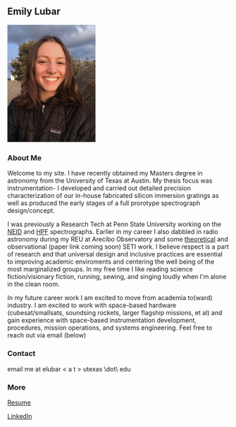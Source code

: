 ## Emily Lubar


<img src="/KittpeakPhoto.jpg" width = 200>
<!-- ![](KittpeakPhoto.jpg) -->

### About Me

Welcome to my site. I have recently obtained my Masters degree in astronomy from the University of Texas at Austin. My thesis focus was instrumentation-  I developed and carried out detailed precision characterization of our in-house fabricated silicon immersion gratings as well as produced the early stages of a full prorotype spectrograph design/concept.

I was previously a Research Tech at Penn State University working on the [NEID](https://neid.psu.edu/) and [HPF](https://hpf.psu.edu/what-is-hpf/) spectrographs. Earlier in my career I also dabbled in radio astronomy during my REU at Arecibo Observatory and some [theoretical](https://ui.adsabs.harvard.edu/abs/2018AJ....156..260W/abstract) and observational (paper link coming soon) SETI work. I believe respect is a part of research and that universal design and inclusive practices are essential to improving academic enviroments and centering the well being of the most marginalized groups. In my free time I like reading science fiction/visionary fiction, running, sewing, and singing loudly when I'm alone in the clean room.

In my future career work I am excited to move from academia to(ward) industry. I am excited to work with space-based hardware (cubesat/smallsats, soundsing rockets, larger flagship missions, et al) and gain experience with space-based instrumentation development, procedures, mission operations, and systems engineering. Feel free to reach out via email (below)

<!--### Current Instrumentation Projects
- Ongoing development of Si immersion gratings and grisms using a lithography/wet etch technique 
- Characterization of fabricated Si immersion gratings: high precision blaze determination, spectral purity, et al
- Redesigning and alingment of our UV exposure sysem, a critical step in the immersion grating fabrication process.

### Current Science Projects
- Observing large collection of brown dwarf and low mass stars with the [Immersion GRating INfrared Spectrometer (IGRINS)](https://www.as.utexas.edu/astronomy/research/people/jaffe/igrins.html), a high resolution IR spectrograph currently on Gemini South
- Determining physical parameteres of brown dwarfs via IGRINS observations to compare with current models and ultimately learn about the physics of evolution at and around the substellar boundary -->

### Contact

email me at elubar < a t > utexas \dot\ edu

### More 

<!-- [CV](https://drive.google.com/file/d/1N6rhqR_u-z4T0fiZ_9LbyWz8VHw9cgvy/view?usp=sharing) -->


[Resume](https://drive.google.com/file/d/1onGNa3feO9OxGT-KcuuyiGvpADtPrIVa/view?usp=sharing)

[LinkedIn](https://www.linkedin.com/in/emily-lubar-b55b22132/)

<!-- ### [CV](https://drive.google.com/file/d/1YpnLFU4L_L2bMPfY5RbxC5a_BMhphQvG/view?usp=sharing) -->

<!-- ### Past Research and Work
- -  -->

<!-- [Link](url) and ![Image](src) -->

<!-- 
For more details see [GitHub Flavored Markdown](https://guides.github.com/features/mastering-markdown/). -->

<!-- ### Jekyll Themes

Your Pages site will use the layout and styles from the Jekyll theme you have selected in your [repository settings](https://github.com/elubar/elubar.github.io/settings/pages). The name of this theme is saved in the Jekyll `_config.yml` configuration file.

### Support or Contact

Having trouble with Pages? Check out our [documentation](https://docs.github.com/categories/github-pages-basics/) or [contact support](https://support.github.com/contact) and we’ll help you sort it out.
 -->

